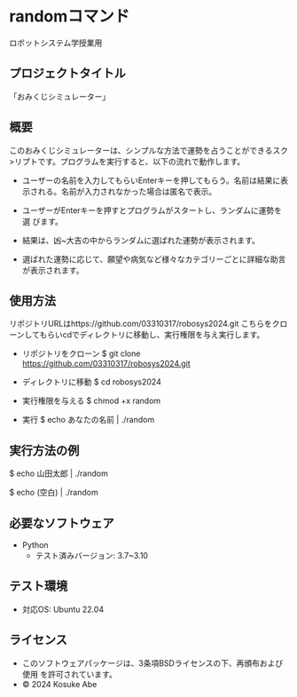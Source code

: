# randomコマンド
ロボットシステム学授業用

## プロジェクトタイトル

「おみくじシミュレーター」

## 概要

このおみくじシミュレーターは、シンプルな方法で運勢を占うことができるスク>リプトです。プログラムを実行すると、以下の流れで動作します。
-  ユーザーの名前を入力してもらいEnterキーを押してもらう。名前は結果に表    示される。名前が入力されなかった場合は匿名で表示。

-  ユーザーがEnterキーを押すとプログラムがスタートし、ランダムに運勢を選    びます。
                                                            
-  結果は、凶~大吉の中からランダムに選ばれた運勢が表示されます。
        
-  選ばれた運勢に応じて、願望や病気など様々なカテゴリーごとに詳細な助言     が表示されます。

## 使用方法

リポジトリURLはhttps://github.com/03310317/robosys2024.git こちらをクローンしてもらいcdでディレクトリに移動し、実行権限を与え実行します。

- リポジトリをクローン
  $ git clone https://github.com/03310317/robosys2024.git

- ディレクトリに移動
  $ cd robosys2024

- 実行権限を与える
  $ chmod +x random

- 実行
  $ echo あなたの名前 | ./random
 
## 実行方法の例

$ echo 山田太郎 | ./random

$ echo (空白) | ./random

## 必要なソフトウェア
- Python
  - テスト済みバージョン: 3.7~3.10

## テスト環境
- 対応OS: Ubuntu 22.04

## ライセンス

- このソフトウェアパッケージは、3条項BSDライセンスの下、再頒布および使用   を許可されています。
- © 2024 Kosuke Abe

